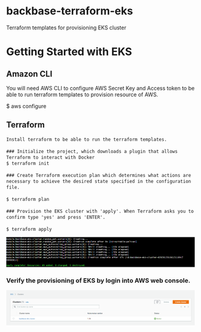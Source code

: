 # backbase-terraform-eks
Terraform templates for provisioning EKS cluster

# Getting Started with EKS

## Amazon CLI

You will need AWS CLI to configure AWS Secret Key and Access token to be able to run terraform templates to provision resource of AWS.

$ aws configure
## Terraform
```
Install terraform to be able to run the terraform templates.

### Initialize the project, which downloads a plugin that allows Terraform to interact with Docker
$ terraform init

### Create Terraform execution plan which determines what actions are necessary to achieve the desired state specified in the configuration file.

$ terraform plan

### Provision the EKS cluster with 'apply'. When Terraform asks you to confirm type 'yes' and press 'ENTER'.

$ terraform apply
```
![Terraform apply response](https://github.com/rohitvermasrt/backbase-terraform-eks/blob/main/images/tf_apply_response.png?raw=true)

### Verify the provisioning of EKS by login into AWS web console.

![AWS EKS](https://github.com/rohitvermasrt/backbase-terraform-eks/blob/main/images/eks_cluster.png?raw=true)
